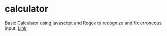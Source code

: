 # calculator
Basic Calculator using javasctipt and Regex to recognize and fix erroneous input. <a href = 'https://alesalsa10.github.io/calculator/'>Link</a>
